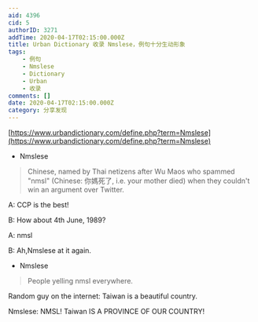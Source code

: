 ```yaml
---
aid: 4396
cid: 5
authorID: 3271
addTime: 2020-04-17T02:15:00.000Z
title: Urban Dictionary 收录 Nmslese，例句十分生动形象
tags:
    - 例句
    - Nmslese
    - Dictionary
    - Urban
    - 收录
comments: []
date: 2020-04-17T02:15:00.000Z
category: 分享发现
---
```


[https://www.urbandictionary.com/define.php?term=Nmslese](https://www.urbandictionary.com/define.php?term=Nmslese)

*   Nmslese

> Chinese, named by Thai netizens after Wu Maos who spammed "nmsl" (Chinese: 你媽死了, i.e. your mother died) when they couldn't win an argument over Twitter.

A: CCP is the best!

B: How about 4th June, 1989?

A: nmsl

B: Ah,Nmslese at it again.

*   Nmslese

> People yelling nmsl everywhere.

Random guy on the internet: Taiwan is a beautiful country.

Nmslese: NMSL! Taiwan IS A PROVINCE OF OUR COUNTRY!
